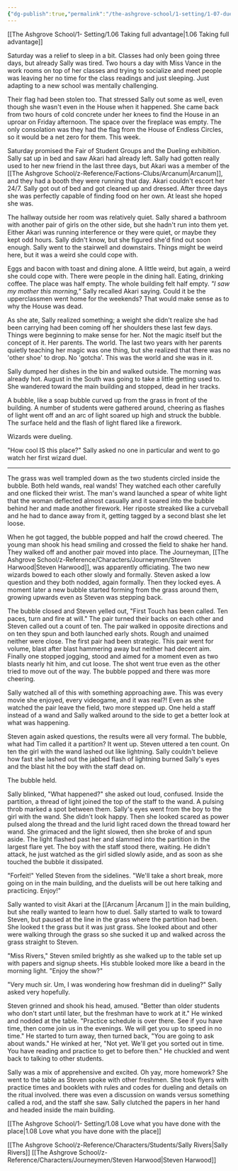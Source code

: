 ```yaml
---
{"dg-publish":true,"permalink":"/the-ashgrove-school/1-setting/1-07-dueling-loyalties/"}
---
```


[[The Ashgrove School/1- Setting/1.06 Taking full advantage\|1.06 Taking full advantage]]

Saturday was a relief to sleep in a bit. Classes had only been going three days, but already Sally was tired. Two hours a day with Miss Vance in the work rooms on top of her classes and trying to socialize and meet people was leaving her no time for the class readings and just sleeping. Just adapting to a new school was mentally challenging. 

Their flag had been stolen too. That stressed Sally out some as well, even though she wasn't even in the House when it happened. She came back from two hours of cold concrete under her knees to find the House in an uproar on Friday afternoon. The space over the fireplace was empty. The only consolation was they had the flag from the House of Endless Circles, so it would be a net zero for them. This week.

Saturday promised the Fair of Student Groups and the Dueling exhibition. Sally sat up in bed and saw Akari had already left. Sally had gotten really used to her new friend in the last three days, but Akari was a member of the [[The Ashgrove School/z-Reference/Factions-Clubs/Arcanum\|Arcanum]], and they had a booth they were running that day. Akari couldn't escort her 24/7. Sally got out of bed and got cleaned up and dressed. After three days she was perfectly capable of finding food on her own. At least she hoped she was. 

The hallway outside her room was relatively quiet. Sally shared a bathroom with another pair of girls on the other side, but she hadn't run into them yet. Either Akari was running interference or they were quiet, or maybe they kept odd hours. Sally didn't know, but she figured she'd find out soon enough. Sally went to the stairwell and downstairs. Things might be weird here, but it was a weird she could cope with. 

Eggs and bacon with toast and dining alone. A little weird, but again, a weird she could cope with. There were people in the dining hall. Eating, drinking coffee. The place was half empty. The whole building felt half empty. *"I saw my mother this morning,"* Sally recalled Akari saying. Could it be the upperclassmen went home for the weekends? That would make sense as to why the House was dead.  

As she ate, Sally realized something; a weight she didn't realize she had been carrying had been coming off her shoulders these last few days. Things were beginning to make sense for her. Not the magic itself but the concept of it. Her parents. The world. The last two years with her parents quietly teaching her magic was one thing, but she realized that there was no 'other shoe' to drop. No 'gotcha'. This was the world and she was in it. 

Sally dumped her dishes in the bin and walked outside. The morning was already hot. August in the South was going to take a little getting used to. She wandered toward the main building and stopped, dead in her tracks. 

A bubble, like a soap bubble curved up from the grass in front of the building. A number of students were gathered around, cheering as flashes of light went off and an arc of light soared up high and struck the bubble. The surface held and the flash of light flared like a firework. 

Wizards were dueling.

"How cool IS this place?" Sally asked no one in particular and went to go watch her first wizard duel.

---

The grass was well trampled down as the two students circled inside the bubble. Both held wands, real wands! They watched each other carefully and one flicked their wrist. The man's wand launched a spear of white light that the woman deflected almost casually and it soared into the bubble behind her and made another firework. Her riposte streaked like a curveball and he had to dance away from it, getting tagged by a second blast she let loose. 

When he got tagged, the bubble popped and half the crowd cheered. The young man shook his head smiling and crossed the field to shake her hand.  They walked off and another pair moved into place. The Journeyman, [[The Ashgrove School/z-Reference/Characters/Journeymen/Steven Harwood\|Steven Harwood]], was apparently officiating. The two new wizards bowed to each other slowly and formally. Steven asked a low question and they both nodded, again formally. Then they locked eyes. A moment later a new bubble started forming from the grass around them, growing upwards even as Steven was stepping back. 

The bubble closed and Steven yelled out, "First Touch has been called. Ten paces, turn and fire at will." The pair turned their backs on each other and Steven called out a count of ten. The pair walked in opposite directions and on ten they spun and both launched early shots. Rough and unaimed neither were close. The first pair had been strategic. This pair went for volume, blast after blast hammering away but neither had decent aim. Finally one stopped jogging, stood and aimed for a moment even as two blasts nearly hit him, and cut loose. The shot went true even as the other tried to move out of the way. The bubble popped and there was more cheering.

Sally watched all of this with something approaching awe. This was every movie she enjoyed, every videogame, and it was real?! Even as she watched the pair leave the field, two more stepped up. One held a staff instead of a wand and Sally walked around to the side to get a better look at what was happening. 

Steven again asked questions, the results were all very formal. The bubble, what had Tim called it a partition? It went up. Steven uttered a ten count. On ten the girl with the wand lashed out like lightning. Sally couldn't believe how fast she lashed out the jabbed flash of lightning burned Sally's eyes and the blast hit the boy with the staff dead on. 

The bubble held. 

Sally blinked, "What happened?" she asked out loud, confused. Inside the partition, a thread of light joined the top of the staff to the wand. A pulsing throb marked a spot between them. Sally's eyes went from the boy to the girl with the wand. She didn't look happy. Then she looked scared as power pulsed along the thread and the lurid light raced down the thread toward her wand. She grimaced and the light slowed, then she broke of and spun aside. The light flashed past her and slammed into the partition in the largest flare yet. The boy with the staff stood there, waiting. He didn't attack, he just watched as the girl sidled slowly aside, and as soon as she touched the bubble it dissipated. 

"Forfeit!" Yelled Steven from the sidelines. "We'll take a short break, more going on in the main building, and the duelists will be out here talking and practicing. Enjoy!"

Sally wanted to visit Akari at the [[Arcanum \|Arcanum ]] in the main building, but she really wanted to learn how to duel. Sally started to walk to toward Steven, but paused at the line in the grass where the partition had been. She looked t the grass but it was just grass. She looked about and other were walking through the grass so she sucked it up and walked across the grass straight to Steven.

"Miss Rivers," Steven smiled brightly as she walked up to the table set up with papers and signup sheets. His stubble looked more like a beard in the morning light. "Enjoy the show?" 

"Very much sir. Um, I was wondering how freshman did in dueling?" Sally asked very hopefully. 

Steven grinned and shook his head, amused. "Better than older students who don't start until later, but the freshman have to work at it." He winked and nodded at the table. "Practice schedule is over there. See if you have time, then come join us in the evenings. We will get you up to speed in no time." He started to turn away, then turned back, "You are going to ask about wands." He winked at her,  "Not yet. We'll get you sorted out in time. You have reading and practice to get to before then." He chuckled and went back to talking to other students.

Sally was a mix of apprehensive and excited. Oh yay, more homework? She went to the table as Steven spoke with other freshmen. She took flyers with practice times and booklets with rules and codes for dueling and details on the ritual involved. there was even a discussion on wands versus something called a rod, and the staff she saw. Sally clutched the papers in her hand and headed inside the main building.

[[The Ashgrove School/1- Setting/1.08 Love what you have done with the place\|1.08 Love what you have done with the place]]

[[The Ashgrove School/z-Reference/Characters/Students/Sally Rivers\|Sally Rivers]]
[[The Ashgrove School/z-Reference/Characters/Journeymen/Steven Harwood\|Steven Harwood]]
